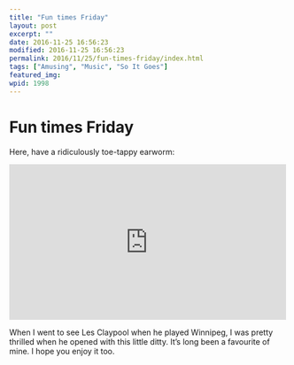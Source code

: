 ```yaml
---
title: "Fun times Friday"
layout: post
excerpt: ""
date: 2016-11-25 16:56:23
modified: 2016-11-25 16:56:23
permalink: 2016/11/25/fun-times-friday/index.html
tags: ["Amusing", "Music", "So It Goes"]
featured_img: 
wpid: 1998
---
```


# Fun times Friday

Here, have a ridiculously toe-tappy earworm:

<iframe allow="accelerometer; autoplay; clipboard-write; encrypted-media; gyroscope; picture-in-picture; web-share" allowfullscreen="" frameborder="0" height="281" loading="lazy" src="https://www.youtube.com/embed/eWKGJHhwiVI?feature=oembed" title="Highball with the Devil" width="500"></iframe>

When I went to see Les Claypool when he played Winnipeg, I was pretty thrilled when he opened with this little ditty. It’s long been a favourite of mine. I hope you enjoy it too.
